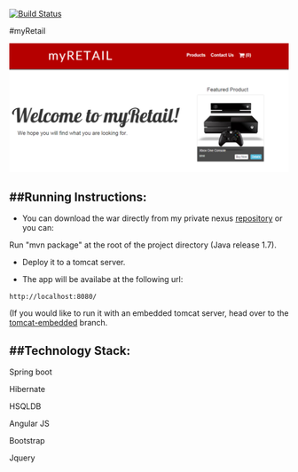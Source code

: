 [![Build Status](https://jenkins-ltalhouarne.rhcloud.com/job/myRetail/badge/icon)](https://jenkins-ltalhouarne.rhcloud.com/job/myRetail)

#myRetail   
 
 ![alt](https://github.com/ltalhouarne/myRetail/blob/master/myRetail.PNG)
 
##Running Instructions:
 --------------------
 
 * You can download the war directly from my private nexus [repository](http://nexus-ltalhouarne.rhcloud.com/#view-repositories;releases~browsestorage)
  or you can:
 
  Run "mvn package" at the root of the project directory (Java release 1.7).

* Deploy it to a tomcat server.

* The app will be availabe at the following url:

```
http://localhost:8080/
```

(If you would like to run it with an embedded tomcat server, head over to the [tomcat-embedded](https://github.com/ltalhouarne/myRetail/tree/tomcat-embedded) branch. 


##Technology Stack:
 ----------------
 
Spring boot

Hibernate

HSQLDB

Angular JS

Bootstrap

Jquery
